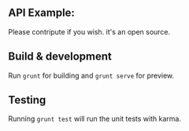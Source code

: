 ## API Example:
Please contripute if you wish. it's an open source.

## Build & development

Run `grunt` for building and `grunt serve` for preview.

## Testing

Running `grunt test` will run the unit tests with karma.
